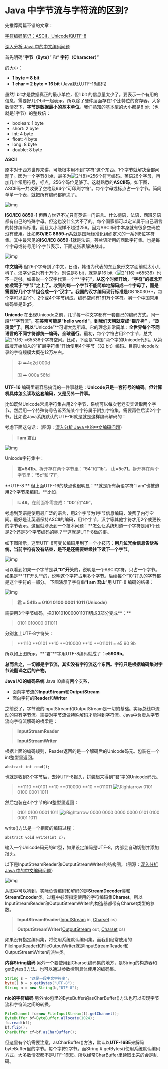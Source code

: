 # Java 中字节流与字符流的区别?

先推荐两篇不错的文章：

[字符编码笔记：ASCII，Unicode和UTF-8](http://www.ruanyifeng.com/blog/2007/10/ascii_unicode_and_utf-8.html)

[深入分析 Java 中的中文编码问题](https://www.ibm.com/developerworks/cn/java/j-lo-chinesecoding/)

首先明确“**字节（Byte）**” 和“ **字符（Character）**”

的大小：

- **1 byte = 8 bit**
- **1 char = 2 byte = 16 bit** (Java默认UTF-16编码)

虽然1 bit才是数据真正的最小单位，但1 bit 的信息量太少了。要表示一个有用的信息，需要好几个bit一起表示。所以除了硬件层面存在1个比特位的寄存器，大多数情况下，**字节是数据最小的基本单位**。我们熟知的基本型的大小都是8 bit（也就是1字节）的整数倍：

- boolean: 1 byte
- short: 2 byte
- int: 4 byte
- float: 4 byte
- long: 8 byte
- double: 8 byte



**ASCII**

原本对于西方世界来讲，可能根本用不到“字符”这个东西。1个字节就解决全部问题了。因为一个字节8 bit，最多为![2^{8}=256 ](https://www.zhihu.com/equation?tex=2%5E%7B8%7D%3D256+)个符号编码。英语26个字母，再加几个常用符号，标点，256个码位足够了。这就熟悉的**ASCII码**。如下图，ASCII码一共收录了空格及94个“可印刷字符”。每个字母或标点占一个字节。简简单单一个表，就把所有编码都解决了。

![img](https://pic2.zhimg.com/80/14783261726133ba5b1c8e4d531204f9_hd.jpg)

**ISO/IEC 8859-1**
但西方世界不光只有英语一门语言。什么德语，法语，西班牙语都有自己的特殊字母。但这也没什么大不了的。每个国家都可以定义属于自己语言的特殊编码标准，而且大小照样不超过256。因为ASCII码中本身就有很多空码位没有使用。比如**ISO/IEC 8859-n**系就是国际标准化组织定义的一系列8位字符集。其中最常见的**ISO/IEC 8859-1**就是法语，芬兰语所用的西欧字符集。也是每个字母或符号用1个字节表示，下面这张表解决战斗。

![img](https://pic3.zhimg.com/80/v2-f228f590f4b129f786ca8e8390d4a7fb_hd.jpg)



**中文编码**
但26个字母到了中文，日语，韩语为代表的东亚象形文字面前就太小儿科了。汉字少说也有十万个。别说是8 bit，就算是16 bit（![2^{16} =65536](https://www.zhihu.com/equation?tex=2%5E%7B16%7D+%3D65536)）也不一定够。如果说一个汉字代表一个**“字符”**，从这个时候开始，“字符”的概念开始凌驾于“字节”之上了。收到的每一个字节不能简单地解码成一个字母了，而是需要好几个字节组合成一个“汉字”。我国的汉字编码现行标准是**GB 18030**，每个字可以由1个、2个或4个字节组成，编码空间有161万个字符。另一个中国常用编码集是Big5。

**Unicode**
在出现Unicode之前，几乎每一种文字都有一套自己的编码方式。同一段**“字节流”**，在美帝可能是"hello world"，到我们天朝就变成“锟斤拷” ，“烫烫烫”了。所以**“Unicode”**可谓大势所趋。它的理念非常简单：**全世界每个不同语言的不同字符都统一编码，全球通行**。最初，每个字符占用2个字节，总共![2^{16} =65536](https://www.zhihu.com/equation?tex=2%5E%7B16%7D+%3D65536)个字符空间。比如，下面是“中国”两个字的Unicode代码。从第四版开始加入的“扩展字符集”开始使用4个字节（32 bit）编码。目前Unicode收录的字符规模大概在12万左右。

> 中 :arrow_right:4e2d 000d
>
> 国 :arrow_right: 000a 56fd

**UTF-16**
编码里最容易搞混的一件事就是：**Unicode只是一套符号的编码。但计算机具体怎么读取这套编码，又是另外一件事。**

比如既然Unicode常规字符集占用2个字节，系统可以每次老老实实读取两个字节。然后用一个特殊符号告诉系统某个字符属于附加字符集，需要再往后读2个字节。比如说Java系统默认的UTF-16就是就是这样编码解码的：

考虑下面这句话：（图源：[深入分析 Java 中的中文编码问题](https://www.ibm.com/developerworks/cn/java/j-lo-chinesecoding/)）

> **I am 君山**

![img](https://pic3.zhimg.com/80/v2-f87838a6f27aa20f213f711445089a90_hd.jpg)



Unicode字符集中：

> **君=541b**。拆开存在两个字节里：“**54**”和“**1b**”。
> **山=5c71**。拆开存在两个字节里：“**5c**”和“**71**”。

**UTF-8 **
但上面UTF-16的缺点也很明显：**就是所有英语字符“I am”也被迫用2个字节来编码。**比如，

> **I=49**。在前面补零变成：“**00**”和“**49**”。

考虑到英语是使用最广泛的语言，用2个字节为1字节信息编码，浪费了内存空间。最好是让英语保持ASCII的编码，用1个字节，汉字等其他字符才用2个或更长的字节表示。这里就涉及到一个技术问题：**怎么让系统知道一个字符是用1个还是2个还是3个字节编码的呢？**这就是UTF-8做的事。

如下图所示，这里UTF-8可变长编码用到了一个小技巧：**用几位冗余信息告诉系统，当前字符有没有结束，是不是还需要继续往下读下一个字节。**

![img](https://pic2.zhimg.com/80/v2-56902b3d5bab5827e33fc0040471769a_hd.jpg)

可以看到如果一个字节是**以“0”开头**的，说明是一个ASCII字符，只占一个字节。如果是**“11”开头**的，说明这个字符占用多个字节。后续每个“10”打头的字节都是这个字符的一部分。
下图演示了字符串“**I am 君山**”用 UTF-8 编码的结果：

![img](https://pic1.zhimg.com/80/v2-916335f114e98ce50a8f7b2315bc8513_hd.jpg)



> **君 = 541b = 0101 0100 0001 1011   (Unicode)**

需要用3个字节编码，把0101010000011011切成3部分变成**：**

> 0101    010000    011011 

分别套上UTF-8字符头：

> **1110 **0101    **10 **010000    **10 **011011  =  e5 90 9b

所以如上图所示，**“君”**字用UTF-8编码就成了：**e5909b**。

**总而言之，一切都是字节流，其实没有字符流这个东西。字符只是根据编码集对字节流翻译之后的产物。**

**Java I/O的编码系统**
Java IO库有两个支系，

- 面向字节流的**InputStream**和**OutputStream**
- 面向字符的**Reader**和**Writer**

之前说了，字节流的InputStream和OutputStream是一切的基础。实际总线中流动的只有字节流。需要对字节流做特殊解码才能得到字符流。Java中负责从字节流向字符流解码的桥梁是：

> **InputStreamReader**
>
> **InputStreamWriter**

根据上面的编码规则，Reader返回的是一个解码后的Unicode码元。包装在一个int整型里返回。

```
abstract int read();
```

也就是收到3个字节后，去掉UTF-8报头，拼装起来得到“君”字的Unicode码元。

> **1110 **0101 **10 **010000 **10 **011011 ![\Rightarrow ](https://www.zhihu.com/equation?tex=%5CRightarrow+) 0101 0100 0001 1011 

然后包装在4个字节的int整型里返回：

> 0101 0100 0001 1011 ![\Rightarrow ](https://www.zhihu.com/equation?tex=%5CRightarrow+) 0000 0000 0000 0000 0101 0100 0001 1011

write()方法是一个相反的编码过程：

```
abstract void write(int c);
```

输入一个Unicode码元的int型，如果设定编码是UTF-8，内部会自动切割并添加报头。

以下是InputStreamReader和OutputStreamWriter的结构图，（图源：[深入分析 Java 中的中文编码问题](https://www.ibm.com/developerworks/cn/java/j-lo-chinesecoding/)）

![img](https://pic1.zhimg.com/80/v2-573876c4ca691d6488f917f817cc2bba_hd.jpg)



从图中可以猜到，实际负责编码和解码的是**StreamDecoder**类和**StreamEncoder**类。过程中必须指定使用的字符编码集**Charset**。所以InputStreamReader和OutputStreamWriter的构造器都带有Charset类型的参数。

> **InputStreamReader**([InputStream](http://docs.oracle.com/javase/7/docs/api/java/io/InputStream.html) in, [Charset](http://docs.oracle.com/javase/7/docs/api/java/nio/charset/Charset.html) cs)
>
> **OutputStreamWriter**([OutputStream](https://docs.oracle.com/javase/7/docs/api/java/io/OutputStream.html) out, [Charset](https://docs.oracle.com/javase/7/docs/api/java/nio/charset/Charset.html) cs)

如果没有指定编码集，将使用系统默认编码集。而我们经常使用的FileInputReader和FileOutputWriter就是InputStreamReader和OutputStreamWriter的派生类。

**内存String编码**
另外一个要使用到Charset编码集的地方，是String的构造器和getBytes()方法。也可以通过参数控制具体使用的编码集。

```java
String s = "这是一段中文字符串"; 
byte[] b = s.getBytes("UTF-8"); 
String n = new String(b,"UTF-8");
```

**nio的字符编码**
另外nio包里的ByteBuffer的asCharBuffer()方法也可以实现字节流和字符流之间的转换。

```java
FileChannel fc=new FileInputStream(f).getChannel();
ByteBuffer bf=ByteBuffer.allocate(1024);
fc.read(bf);
bf.flip();
CharBuffer cf=bf.asCharBuffer();
```

但这里有个坑需要注意，asCharBuffer()方法，默认以**UTF-16BE**来解码byteBuffer里的字节。每个字符2字节。而String # getBytes()使用系统默认编码方式，大多数情况都不是UTF-16BE。所以经常CharBuffer里读取出来的会是乱码。